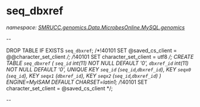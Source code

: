 ﻿# seq_dbxref
_namespace: [SMRUCC.genomics.Data.MicrobesOnline.MySQL.genomics](./index.md)_

--
 
 DROP TABLE IF EXISTS `seq_dbxref`;
 /*!40101 SET @saved_cs_client = @@character_set_client */;
 /*!40101 SET character_set_client = utf8 */;
 CREATE TABLE `seq_dbxref` (
 `seq_id` int(11) NOT NULL DEFAULT '0',
 `dbxref_id` int(11) NOT NULL DEFAULT '0',
 UNIQUE KEY `seq_id` (`seq_id`,`dbxref_id`),
 KEY `seqx0` (`seq_id`),
 KEY `seqx1` (`dbxref_id`),
 KEY `seqx2` (`seq_id`,`dbxref_id`)
 ) ENGINE=MyISAM DEFAULT CHARSET=latin1;
 /*!40101 SET character_set_client = @saved_cs_client */;
 
 --





